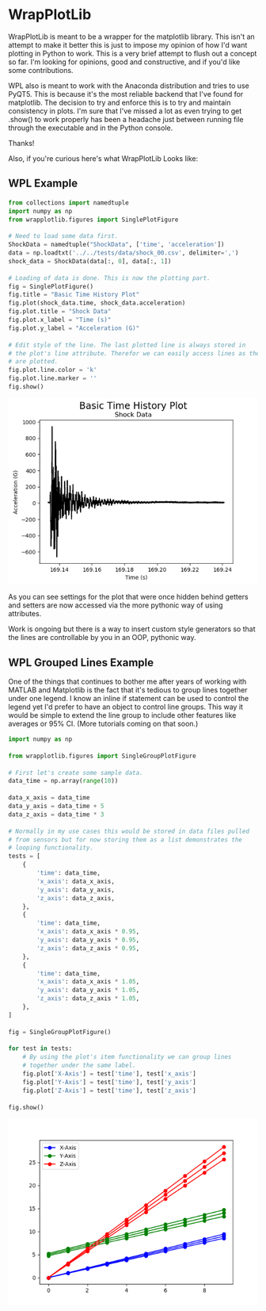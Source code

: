 # WrapPlotLib

WrapPlotLib is meant to be a wrapper for the matplotlib library. 
This isn't an attempt to make it better this is just to impose my 
opinion of how I'd want plotting in Python to work. This is a very brief
attempt to flush out a concept so far. I'm looking for opinions, good
and constructive, and if you'd like some contributions. 

WPL also is meant to work with the Anaconda distribution and tries to
use PyQT5. This is because it's the most reliable backend that I've 
found for matplotlib. The decision to try and enforce this is to try 
and maintain consistency in plots. I'm sure that I've missed a lot
as even trying to get .show() to work properly has been a headache just
between running file through the executable and in the Python console.

Thanks!

Also, if you're curious here's what WrapPlotLib Looks like:

## WPL Example

```python
from collections import namedtuple
import numpy as np
from wrapplotlib.figures import SinglePlotFigure

# Need to load some data first.
ShockData = namedtuple("ShockData", ['time', 'acceleration'])
data = np.loadtxt('../../tests/data/shock_00.csv', delimiter=',')
shock_data = ShockData(data[:, 0], data[:, 1])

# Loading of data is done. This is now the plotting part.
fig = SinglePlotFigure()
fig.title = "Basic Time History Plot"
fig.plot(shock_data.time, shock_data.acceleration)
fig.plot.title = "Shock Data"
fig.plot.x_label = "Time (s)"
fig.plot.y_label = "Acceleration (G)"

# Edit style of the line. The last plotted line is always stored in
# the plot's line attribute. Therefor we can easily access lines as they
# are plotted.
fig.plot.line.color = 'k'
fig.plot.line.marker = ''
fig.show()
```

![Basic Plot](https://raw.githubusercontent.com/EmilianoJordan/WrapPlotLib/master/examples/single_plot_figures/images/line_styles_after_plotting.png)


As you can see settings for the plot that were once hidden behind
getters and setters are now accessed via the more pythonic way of using
attributes.

Work is ongoing but there is a way to insert custom style generators
so that the lines are controllable by you in an OOP, pythonic way.

## WPL Grouped Lines Example

One of the things that continues to bother me after years of working
with MATLAB and Matplotlib is the fact that it's tedious to group
lines together under one legend. I know an inline if statement can be
used to control the legend yet I'd prefer to have an object to control
line groups. This way it would be simple to extend the line group to
include other features like averages or 95% CI. 
(More tutorials coming on that soon.)

```python
import numpy as np

from wrapplotlib.figures import SingleGroupPlotFigure

# First let's create some sample data.
data_time = np.array(range(10))

data_x_axis = data_time
data_y_axis = data_time + 5
data_z_axis = data_time * 3

# Normally in my use cases this would be stored in data files pulled
# from sensors but for now storing them as a list demonstrates the 
# looping functionality.
tests = [
    {
        'time': data_time,
        'x_axis': data_x_axis,
        'y_axis': data_y_axis,
        'z_axis': data_z_axis,
    },
    {
        'time': data_time,
        'x_axis': data_x_axis * 0.95,
        'y_axis': data_y_axis * 0.95,
        'z_axis': data_z_axis * 0.95,
    },
    {
        'time': data_time,
        'x_axis': data_x_axis * 1.05,
        'y_axis': data_y_axis * 1.05,
        'z_axis': data_z_axis * 1.05,
    },
]

fig = SingleGroupPlotFigure()

for test in tests:
    # By using the plot's item functionality we can group lines
    # together under the same label.
    fig.plot['X-Axis'] = test['time'], test['x_axis']
    fig.plot['Y-Axis'] = test['time'], test['y_axis']
    fig.plot['Z-Axis'] = test['time'], test['z_axis']

fig.show()

```

![Basic Plot](https://raw.githubusercontent.com/EmilianoJordan/WrapPlotLib/master/examples/single_plot_figures/images/grouped_lines.png)